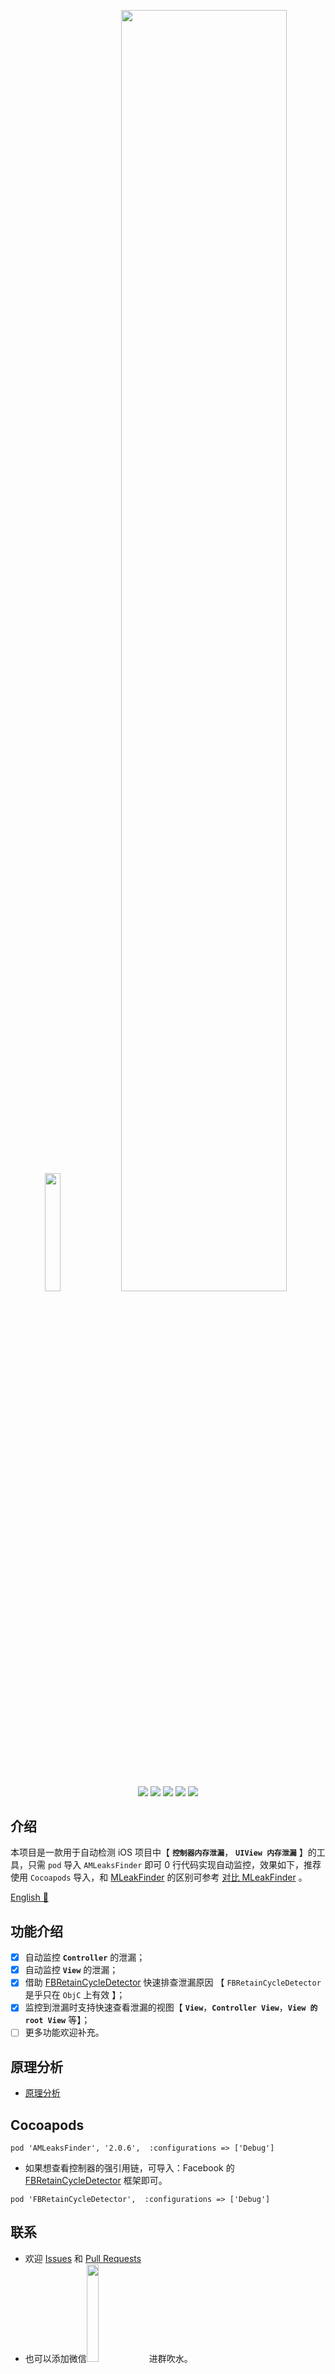 <p align="center">
    <img  width="22%" src="https://user-images.githubusercontent.com/12118567/103100340-0f6a8f80-464d-11eb-9cb5-87c8f63e29f1.gif"/>
    <img  width="72.5%" src="https://user-images.githubusercontent.com/12118567/89611994-4a904000-d8b1-11ea-8076-b3a754a9db49.png"/>
<p/>
<p align="center">
<a href="#"><img src="https://img.shields.io/badge/platform-iOS-red.svg"></a>
<a href="#"><img src="https://img.shields.io/badge/support-iOS%209%2B%20-blue.svg?style=flat"></a>
<a href="https://github.com/liangdahong/AMLeaksFinder/releases"><img src="https://img.shields.io/cocoapods/v/AMLeaksFinder.svg"></a>
<a href="#"><img src="https://img.shields.io/badge/language-Objective--C-orange.svg"></a>
<a href="https://github.com/liangdahong/AMLeaksFinder/blob/master/LICENSE"><img src="https://img.shields.io/badge/licenses-MIT-red.svg"></a>
</p>

## 介绍

本项目是一款用于自动检测 iOS 项目中【 **`控制器内存泄漏`**，  **`UIView 内存泄漏`** 】的工具，只需 `pod` 导入 `AMLeaksFinder` 即可 0 行代码实现自动监控，效果如下，推荐使用 `Cocoapods` 导入，和 [MLeakFinder](https://github.com/Tencent/MLeaksFinder) 的区别可参考 [对比 MLeakFinder](https://github.com/liangdahong/AMLeaksFinder/issues/4) 。

[English 📔](README_EN.md)


## 功能介绍

* [x] 自动监控 **`Controller`** 的泄漏；
* [x] 自动监控 **`View`** 的泄漏；
* [x] 借助 [FBRetainCycleDetector](https://github.com/facebook/FBRetainCycleDetector) 快速排查泄漏原因 【 `FBRetainCycleDetector` 是乎只在 `ObjC` 上有效 】；
* [x] 监控到泄漏时支持快速查看泄漏的视图【 **`View`**，**`Controller View`**，**`View 的 root View`** 等】；
* [ ] 更多功能欢迎补充。

## 原理分析 

- [原理分析](principle.md)

## Cocoapods

```
pod 'AMLeaksFinder', '2.0.6',  :configurations => ['Debug']

```

- 如果想查看控制器的强引用链，可导入：Facebook 的 [FBRetainCycleDetector](https://github.com/facebook/FBRetainCycleDetector) 框架即可。

```
pod 'FBRetainCycleDetector',  :configurations => ['Debug']
```

## 联系

- 欢迎 [Issues](https://github.com/liangdahong/AMLeaksFinder/issues) 和 [Pull Requests](https://github.com/liangdahong/AMLeaksFinder/pulls)
- 也可以添加微信<img width="20%" src="https://user-images.githubusercontent.com/12118567/86319172-72fb9d80-bc66-11ea-8c6e-8127f9e5535f.jpg"/> 进群吹水。
